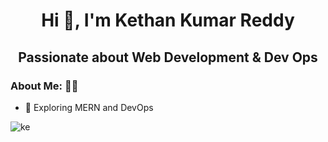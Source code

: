 <h1 align="center">Hi 👋, I'm Kethan Kumar Reddy</h1>
<h2 align="center">Passionate about Web Development & Dev Ops</h2>

### About Me: 🙋‍♂️
- 🌱 Exploring MERN and DevOps

<p align="left"> <img src="https://komarev.com/ghpvc/?username=kethan039&label=Profile%20views&color=0e75b6&style=flat" alt="ke" /> </p>

<!--
**kethan039/kethan039** is a ✨ _special_ ✨ repository because its `README.md` (this file) appears on your GitHub profile.
